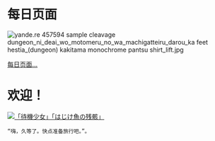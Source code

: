 <!-- TITLE: 施工中 -->
<!-- SUBTITLE: wiki by oniichan -->

# 每日页面
![yande.re 457594 sample cleavage dungeon_ni_deai_wo_motomeru_no_wa_machigatteiru_darou_ka feet hestia_(dungeon) kakitama monochrome pantsu shirt_lift.jpg](https://i.loli.net/2018/06/09/5b1b4a793c642.jpg)

[每日页面...](./today)
		
<!-- TITLE: Home -->
<!-- SUBTITLE: wiki by oniichan -->

# 欢迎！
[![「待機少女」「はじけ魚の残骸」](http://owu8w8i05.bkt.clouddn.com/elona-pixiv_id61349270.jpg "「待機少女」「はじけ魚の残骸」")](https://www.pixiv.net/member_illust.php?mode=medium&illust_id=61349270)

    “嗨，久等了。快点准备旅行吧。”。
		
